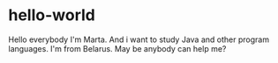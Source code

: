 # hello-world
Hello everybody
I'm Marta. And i want to study Java and other program languages. I'm from Belarus. 
May be anybody can help me?
